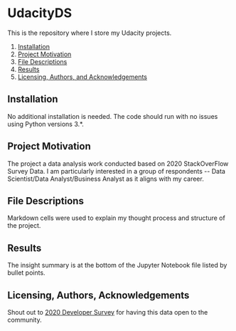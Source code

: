 # UdacityDS
This is the repository where I store my Udacity projects. 

1. [Installation](#installation)
2. [Project Motivation](#motivation)
3. [File Descriptions](#files)
4. [Results](#results)
5. [Licensing, Authors, and Acknowledgements](#licensing)

## Installation <a name="installation"></a>

No additional installation is needed. The code should run with no issues using Python versions 3.*.

## Project Motivation<a name="motivation"></a>
The project a data analysis work conducted based on 2020 StackOverFlow Survey Data. I am particularly interested in a group of respondents -- Data Scientist/Data Analyst/Business Analyst as it aligns with my career. 

## File Descriptions <a name="files"></a>

Markdown cells were used to explain my thought process and structure of the project.

## Results <a name="results"></a>
The insight summary is at the bottom of the Jupyter Notebook file listed by bullet points. 

## Licensing, Authors, Acknowledgements<a name="licensing"></a>

Shout out to [2020 Developer Survey](https://insights.stackoverflow.com/survey/2020) for having this data open to the community.
